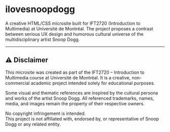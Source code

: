 # ilovesnoopdogg
A creative HTML/CSS microsite built for IFT2720 (Introduction to Multimedia) at Université de Montréal. The project proposes a contrast between serious UX design and humorous cultural universe of the multidisciplinary artist Snoop Dogg.


---

## ⚠️ Disclaimer

This microsite was created as part of the IFT2720 – Introduction to Multimedia course at Université de Montréal. It is a creative, non-commercial academic project intended solely for educational purposes.

Some visual and thematic references are inspired by the cultural persona and works of the artist Snoop Dogg. All referenced trademarks, names, media, and images remain the property of their respective owners.

No copyright infringement is intended.  
This project is not affiliated with, endorsed by, or representative of Snoop Dogg or any related entity.

